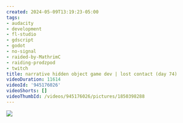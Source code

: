 ```yaml
---
created: 2024-05-09T13:19:23-05:00
tags:
- audacity
- development
- fl-studio
- gdscript
- godot
- no-signal
- raided-by-MathrimC
- raiding-prodzpod
- twitch
title: narrative hidden object game dev | lost contact (day 74)
videoDuration: 11614
videoId: '945176026'
videoShorts: []
videoThumbId: /videos/945176026/pictures/1850398288
---
```


![](20240509181923.jpg)
